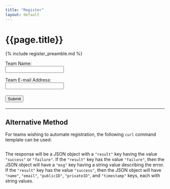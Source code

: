 ```yaml
---
title: "Register"
layout: default
---
```


# {{page.title}}

{% include register_preamble.md %}

<form id="form">

<input type="hidden" id="action" value="register" required/>

<p>
<label for="name">Team Name:</label><br/>
<input type="text" autocomplete="organization" pattern='[ ]*[^\s"]([^\s"]|[ ])*' id="name" value="" required/>
</p>

<p>
<label for="email">Team E-mail Address:</label><br/>
<input type="email" autocomplete="email" id="email" value="" required/>
</p>

<p style="display:none; font-size: 20px;">
<label for="publicID">Team Public ID:</label><br/>
<input type="text" id="publicID" readonly/>
</p>

<p style="display:none; font-size: 20px;">
<label for="privateID">Team Private ID:</label><br/>
<input type="text" id="privateID" readonly/>
</p>

<p style="display:none;">
<label for="timestamp">Timestamp:</label><br/>
<input type="text" id="timestamp" readonly/>
</p>

<p style="font-size: 20px;">
<button type="submit" id="submit">Submit</button>
<span id="stdout"></span>
<span id="stderr" style="color:red; display:none"></span>
</p>

</form>

<div style="display:none;" id="success_div" markdown="1">

Thank you for registering a team for the ICFP Programming Contest 2018.  **Record the team public and private identifiers.**

</div>

****

## Alternative Method

For teams wishing to automate registration, the following `curl` command
template can be used:

<pre id="curl_alt"></pre>

The response will be a JSON object with a `"result"` key having the value
`"success"` or `"failure"`.  If the `"result"` key has the value `"failure"`,
then the JSON object will have a `"msg"` key having a string value describing
the error.  If the `"result"` key has the value `"success"`, then the JSON
object will have `"name"`, `"email"`, `"publicID"`, `"privateID"`, and
`"timestamp"` keys, each with string values.

<script src="/assets/js/form-utils.js"></script>

